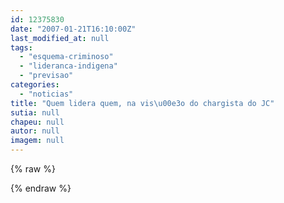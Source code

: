 ```yaml
---
id: 12375830
date: "2007-01-21T16:10:00Z"
last_modified_at: null
tags:
  - "esquema-criminoso"
  - "lideranca-indigena"
  - "previsao"
categories:
  - "noticias"
title: "Quem lidera quem, na vis\u00e3o do chargista do JC"
sutia: null
chapeu: null
autor: null
imagem: null
---
```

{% raw %}
<p> </p>
{% endraw %}